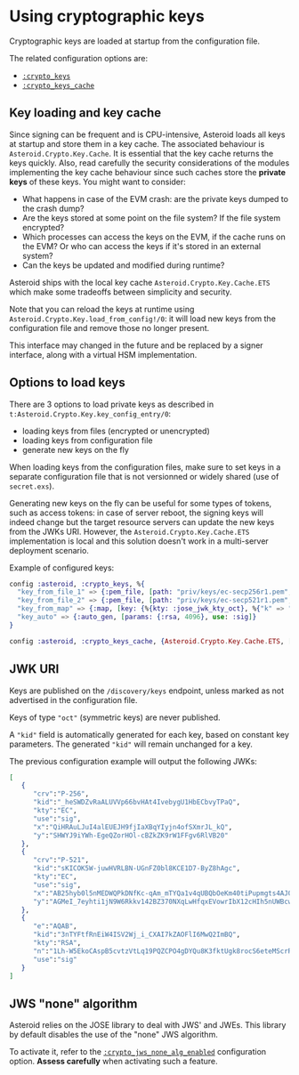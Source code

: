 # Using cryptographic keys

Cryptographic keys are loaded at startup from the configuration file.

The related configuration options are:
- [`:crypto_keys`](Asteroid.Config.html#module-crypto_keys)
- [`:crypto_keys_cache`](Asteroid.Config.html#module-crypto_keys_cache)

## Key loading and key cache

Since signing can be frequent and is CPU-intensive, Asteroid loads all keys at startup and
store them in a key cache. The associated behaviour is `Asteroid.Crypto.Key.Cache`. It is
essential that the key cache returns the keys quickly. Also, read carefully the security
considerations of the modules implementing the key cache behaviour since such caches store
the **private keys** of these keys. You might want to consider:
- What happens in case of the EVM crash: are the private keys dumped to the crash dump?
- Are the keys stored at some point on the file system? If the file system encrypted?
- Which processes can access the keys on the EVM, if the cache runs on the EVM? Or who can
access the keys if it's stored in an external system?
- Can the keys be updated and modified during runtime?

Asteroid ships with the local key cache `Asteroid.Crypto.Key.Cache.ETS` which make some tradeoffs
between simplicity and security.

Note that you can reload the keys at runtime using `Asteroid.Crypto.Key.load_from_config!/0`:
it will load new keys from the configuration file and remove those no longer present.

This interface may changed in the future and be replaced by a signer interface, along with a
virtual HSM implementation.

## Options to load keys

There are 3 options to load private keys as described in
`t:Asteroid.Crypto.Key.key_config_entry/0`:
- loading keys from files (encrypted or unencrypted)
- loading keys from configuration file
- generate new keys on the fly

When loading keys from the configuration files, make sure to set keys in a separate configuration
file that is not versionned or widely shared (use of `secret.exs`).

Generating new keys on the fly can be useful for some types of tokens, such as access tokens: in
case of server reboot, the signing keys will indeed change but the target resource servers can
update the new keys from the JWKs URI. However, the `Asteroid.Crypto.Key.Cache.ETS` implementation is
local and this solution doesn't work in a multi-server deployment scenario.

Example of configured keys:

```elixir
config :asteroid, :crypto_keys, %{
  "key_from_file_1" => {:pem_file, [path: "priv/keys/ec-secp256r1.pem", use: :sig]},
  "key_from_file_2" => {:pem_file, [path: "priv/keys/ec-secp521r1.pem", use: :sig]},
  "key_from_map" => {:map, [key: {%{kty: :jose_jwk_kty_oct}, %{"k" => "P9dGnU_We5thJOOigUGtl00WmubLVAAr1kYsAUP80Sc", "kty" => "oct"}}, use: :sig]},
  "key_auto" => {:auto_gen, [params: {:rsa, 4096}, use: :sig]}
}

config :asteroid, :crypto_keys_cache, {Asteroid.Crypto.Key.Cache.ETS, []}
```

## JWK URI

Keys are published on the `/discovery/keys` endpoint, unless marked as not advertised in the
configuration file.

Keys of type `"oct"` (symmetric keys) are never published.

A `"kid"` field is automatically generated for each key, based on constant key parameters. The
generated `"kid"` will remain unchanged for a key.

The previous configuration example will output the following JWKs:

```elixir
[
   {
      "crv":"P-256",
      "kid":"_heSWDZvRaALUVVp66bvHAt4IvebygU1HbECbvyTPaQ",
      "kty":"EC",
      "use":"sig",
      "x":"QiHRAuLJuI4alEUEJH9fjIaXBqYIyjn4ofSXmrJL_kQ",
      "y":"SHWYJ9iYWh-EgeQZorHOl-cBZkZK9rW1FFgv6RlVB20"
   },
   {
      "crv":"P-521",
      "kid":"sKICOK5W-juwHVRLBN-UGnFZ0bl8KCE1D7-ByZ8hAgc",
      "kty":"EC",
      "use":"sig",
      "x":"AB25hyb0l5nMEDWQPkDNfKc-qAm_mTYQa1v4qUBQbOeKm40tiPupmgts4AJ02AwAtesa14RC8SqLTdqbp6OxId2f",
      "y":"AGMeI_7eyhti1jN9W6Rkkv142BZ370NXqLwHfqxEVowrIbX12cHIh5nUWBcwu-LIpQARWasT6-7bTdqKn6S8MOsR"
   },
   {
      "e":"AQAB",
      "kid":"3nTYFtfRnEiW4ISV2Wj_i_CXAI7kZAOFlI6MwQ2ImBQ",
      "kty":"RSA",
      "n":"1Lh-W5EkoCAspB5cvtzVtLq19PQZCPO4gDYQu8K3fktUgk8rocS6eteMScrRvcJxoYyuohybmyeaVJdaEayW8XowUm7oBo3WHIi1bMTHE6qVTTBHD7J-_SDQ87_F0mH-r_P04sva-LbmUuxq7GQd5f7mIC7y4yJPJJl757dCgm-lPbhHiXGmVK3ZzYND45mSEzp0TRI5zdWQogaYJf0NXUtxzZW7UY0D-bTKnX8zhY5TEPGAxjrX0_e1s__xiH3mN4Sw_WFIAaLskS1MWstzPJVN_4TQ6PN5D5up63ABlafgtE-ywyRLHBqKMVIsP3jhJgcu4aOuUK-92dA2I8v5rNcEkxlE76uTmIszLpRzYXWm0v7Wjg_qizPOagJh3-Fecwj0rF7tADgZidL6uc70OkwZENhx3qtjTnXVK0rJDnTFknS8d44TFP4_QmVl7ftf0P0C5u1r2SGAo3Butld8A2ZC4obPcCZWWVXAyGLzhjcUKluj84aqRbqmKj7uL16NGFT61LgqXXOenoZXHZ3gKjTgzwymkDr3vjeaRP5Vsimpibcvpr5CCzq5QRwPTPq6irXjb5BeSDdrQHjxG6tUQgg_3nLCUP5ZMjzHN4tTVY1kmV3eiY-anMYIIW6_aQM3hbUC-xuEcRJ8_rn1CUeZzh5VPitO6CZxzdKpWEZBw0U",
      "use":"sig"
   }
]
```

## JWS "none" algorithm

Asteroid relies on the JOSE library to deal with JWS' and JWEs. This library by default disables
the use of the "none" JWS algorithm.

To activate it, refer to the
[`:crypto_jws_none_alg_enabled`](Asteroid.Config.html#module-crypto_jws_none_alg_enabled)
configuration option. **Assess carefully** when activating such a feature.
